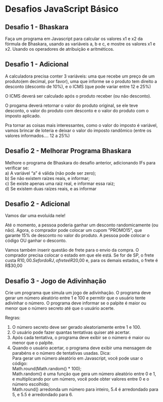 # Desafios JavaScript Básico

## Desafio 1 - Bhaskara
  Faça um programa em Javascript para calcular os valores x1 e x2 da fórmula de Bhaskara, usando as variáveis a, b e c, e mostre os valores x1 e x2. Usando os operadores de atribuição e aritméticos.

## Desafio 1 - Adicional
  A calculadora precisa conter 3 variáveis: uma que recebe um preço de um produto(em decimal, por favor), uma que informe se o produto tem direito a desconto (desconto de 10%), e o ICMS (que pode variar entre 12 e 25%)
 
  O ICMS deverá ser calculado após o produto receber (ou não desconto). 
 
  O progama deverá retornar o valor do produto original, se ele teve desconto, o valor do produto com desconto e o valor do produto com o imposto aplicado. 
 
  Pra tornar as coisas mais interessantes, como o valor do imposto é variável, vamos brincar de loteria e deixar o valor do imposto randômico (entre os valores informados.... 12 a 25%)
  
## Desafio 2 - Melhorar Programa Bhaskara
  Melhore o programa de Bhaskara do desafio anterior, adicionando IFs para verificar se: <br>
  a) A variável “a” é válida (não pode ser zero); <br>
  b) Se não existem raízes reais, e informar; <br>
  c) Se existe apenas uma raiz real, e informar essa raiz; <br>
  d) Se existem duas raízes reais, e as informar <br>

## Desafio 2 - Adicional
  Vamos dar uma evoluída nele! 
 
  Até o momento, a pessoa poderia ganhar um desconto randomicamente (ou não). Agora, o comprador pode colocar um cupom "PROMO15", que garante 15% de desconto no valor do produto. A pessoa pode colocar o código OU ganhar o desconto. 
 
  Vamos também inserir questão de frete para o envio da compra. O comprador precisa colocar o estado em que ele está. Se for de SP, o frete custa R$10,00. Se for do RJ, o frete é R$20,00 e, para os demais estados, o frete é R$30,00

## Desafio 3 - Jogo de Adivinhação

  Crie um programa que simula um jogo de adivinhação. O programa deve gerar um número
aleatório entre 1 e 100 e permitir que o usuário tente adivinhar o número. O programa
deve informar se o palpite é maior ou menor que o número secreto até que o usuário
acerte.

Regras:
  1. O número secreto deve ser gerado aleatoriamente entre 1 e 100. <br>
  2. O usuário pode fazer quantas tentativas quiser até acertar. <br>
  3. Após cada tentativa, o programa deve exibir se o número é maior ou menor que o palpite. <br>
  4. Quando o usuário acertar, o programa deve exibir uma mensagem de parabéns e o número de tentativas usadas.
Dica: <br>
  Para gerar um número aleatório em Javascript, você pode usar o código: <br>
  Math.round(Math.random() * 100); <br>
  Math.random() é uma função que gera um número aleatório entre 0 e 1, e multiplicando por um número, você pode obter valores entre 0 e o número escolhido; <br>
  Math.round() arredonda um número para inteiro, 5.4 é arredondado para 5, e 5.5 é arredondado para 6.
